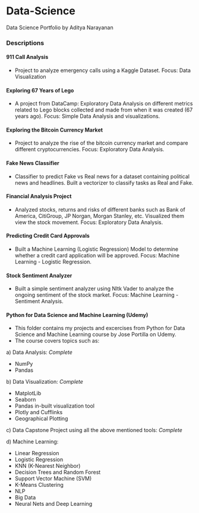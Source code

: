 # Data-Science
Data Science Portfolio by Aditya Narayanan

### Descriptions

#### 911 Call Analysis
* Project to analyze emergency calls using a Kaggle Dataset. Focus: Data Visualization

#### Exploring 67 Years of Lego
* A project from DataCamp: Exploratory Data Analysis on different metrics related to Lego blocks collected and made from when it was created (67 years ago). Focus: Simple Data Analysis and visualizations.

#### Exploring the Bitcoin Currency Market
* Project to analyze the rise of the bitcoin currency market and compare different cryptocurrencies. Focus: Exploratory Data Analysis.

#### Fake News Classifier
* Classifier to predict Fake vs Real news for a dataset containing political news and headlines. Built a vectorizer to classify tasks as Real and Fake.

#### Financial Analysis Project
* Analyzed stocks, returns and risks of different banks such as Bank of America, CitiGroup, JP Norgan, Morgan Stanley, etc. Visualized them view the stock movement. Focus: Exploratory Data Analysis.

#### Predicting Credit Card Approvals
* Built a Machine Learning (Logistic Regression) Model to determine whether a credit card application will be approved. Focus: Machine Learning - Logistic Regression.

#### Stock Sentiment Analyzer
* Built a simple sentiment analyzer using Nltk Vader to analyze the ongoing sentiment of the stock market. Focus: Machine Learning - Sentiment Analysis.

#### Python for Data Science and Machine Learning (Udemy)
* This folder contains my projects and excercises from Python for Data Science and Machine Learning course by Jose Portilla on Udemy.
* The course covers topics such as:

a) Data Analysis: *Complete*
* NumPy
* Pandas

b) Data Visualization:   *Complete*     
* MatplotLib
* Seaborn
* Pandas in-built visualization tool
* Plotly and Cufflinks
* Geographical Plotting

c) Data Capstone Project using all the above mentioned tools: *Complete*
  
d) Machine Learning:

* Linear Regression
* Logistic Regression
* KNN (K-Nearest Neighbor)
* Decision Trees and Random Forest
* Support Vector Machine (SVM)
* K-Means Clustering
* NLP
* Big Data
* Neural Nets and Deep Learning

   
                                   
